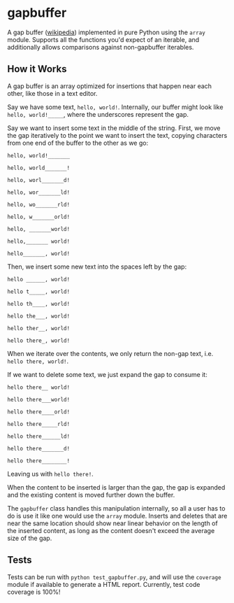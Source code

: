 gapbuffer
====

A gap buffer ([wikipedia](http://en.wikipedia.org/wiki/Gap_buffer)) implemented
in pure Python using the `array` module. Supports all the functions you'd expect
of an iterable, and additionally allows comparisons against non-gapbuffer
iterables.

How it Works
---
A gap buffer is an array optimized for insertions that happen near each other,
like those in a text editor.

Say we have some text, `hello, world!`. Internally, our buffer might look like
`hello, world!_____`, where the underscores represent the gap.

Say we want to insert some text in the middle of the string. First, we move the
gap iteratively to the point we want to insert the text, copying characters from
one end of the buffer to the other as we go:

`hello, world!_______`

`hello, world_______!`

`hello, worl_______d!`

`hello, wor_______ld!`

`hello, wo_______rld!`

`hello, w_______orld!`

`hello, _______world!`

`hello,_______ world!`

`hello_______, world!`


Then, we insert some new text into the spaces left by the gap:

`hello ______, world!`

`hello t_____, world!`

`hello th____, world!`

`hello the___, world!`

`hello ther__, world!`

`hello there_, world!`


When we iterate over the contents, we only return the non-gap text, i.e. `hello
there, world!`.

If we want to delete some text, we just expand the gap to consume it:

`hello there__ world!`

`hello there___world!`

`hello there____orld!`

`hello there_____rld!`

`hello there______ld!`

`hello there_______d!`

`hello there________!`


Leaving us with `hello there!`.

When the content to be inserted is larger than the gap, the gap is expanded and
the existing content is moved further down the buffer.

The `gapbuffer` class handles this manipulation internally, so all a user has to
do is use it like one would use the `array` module. Inserts and deletes that are
near the same location should show near linear behavior on the length of the
inserted content, as long as the content doesn't exceed the average size of the
gap.

Tests
----
Tests can be run with `python test_gapbuffer.py`, and will use the `coverage`
module if available to generate a HTML report. Currently, test code coverage is
100%!
